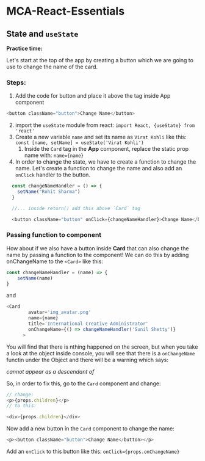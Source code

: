 # MCA-React-Essentials

## State and `useState`

**Practice time:**

Let's start at the top of the app by creating a button which we are going to use to change the name of the card.

### Steps:
1. Add the code for button and place it above the <Card></Card> tag inside App component
```javascript
<button className="button">Change Name</button>
```
2. import the `useState` module from react: `import React, {useState} from 'react'`
3. Create a new variable `name` and set its name as `Virat Kohli` like this: `const [name, setName] = useState('Virat Kohli')`
   1. Inside the `Card` tag in the **App** component, replace the static prop name with: `name={name}`
4. In order to change the state, we have to create a function to change the name. Let's create a function to change the name and also add an `onClick` handler to the button.

```javascript
  const changeNameHandler = () => {
    setName("Rohit Sharma")
  }

  //... inside return() add this above `Card` tag

  <button className="button" onClick={changeNameHandler}>Change Name</button>
```

### Passing function to component

How about if we also have a button inside **Card** that can also change the name by passing a function to the component! We can do this by adding onChangeName to the `<Card>` like this:

```javascript
const changeNameHandler = (name) => {
    setName(name)
}
```
and
```javascript
<Card
        avatar='img_avatar.png'
        name={name}
        title='International Creative Administrator'
        onChangeName={() => changeNameHandler('Sunil Shetty')}
      >
```

You will find that there is nthing happened on the screen, but when you take a look at the object inside console, you will see that there is a `onChangeName` functin under the Object and there will be a warning which says: _<div> cannot appear as a descendant of <p>_

So, in order to fix this, go to the `Card` component and change:
```javascript
// change:
<p>{props.children}</p>
// to this:

<div>{props.children}</div>
```

Now add a new button in the `Card` component to change the name:
```javascript
<p><button className="button">Change Name</button></p>
```
Add an `onClick` to this button like this: `onClick={props.onChangeName}`

